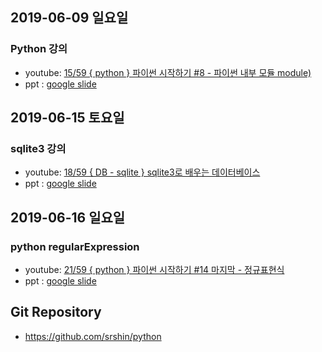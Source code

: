 ## 2019-06-09 일요일
### Python 강의
* youtube: [15/59 { python } 파이썬 시작하기 #8 - 파이썬 내부 모듈 module)](https://www.youtube.com/watch?v=nva9L7bhU_E&list=PLEOnZ6GeucBVvIKMSdobyB5EtXgPzrnxE&index=15)
* ppt : [google slide](https://www.youtube.com/redirect?event=video_description&v=MLKF1bRCw4E&q=https%3A%2F%2Fdocs.google.com%2Fpresentation%2Fd%2F1FBTVrF-che-lc5d9jIwqlqPXhXI3ndItftGNHwhkfwc%2Fedit%3Fusp%3Dsharing&redir_token=Qp7UIAloMxFviSrvishDjluBUJB8MTU1OTY0MDgwNUAxNTU5NTU0NDA1)
## 2019-06-15 토요일
### sqlite3 강의
* youtube: [18/59 { DB - sqlite } sqlite3로 배우는 데이터베이스](https://www.youtube.com/watch?v=nva9L7bhU_E&list=PLEOnZ6GeucBVvIKMSdobyB5EtXgPzrnxE&index=18)
* ppt : [google slide](https://docs.google.com/presentation/d/1r2Dpbn59jsjHpyJguRm4KEnXNThjjOGigPxNATXjkwU/edit#)
## 2019-06-16 일요일
### python regularExpression
* youtube: [21/59 { python } 파이썬 시작하기 #14 마지막 - 정규표현식](https://www.youtube.com/watch?v=b_q2nSa_M0s&list=PLEOnZ6GeucBVvIKMSdobyB5EtXgPzrnxE&index=21)
* ppt : [google slide](https://docs.google.com/presentation/d/1k9yHlVwOdJ0duXAXarDOBb2tXgdif0WhHZ6HOCg_haQ/edit#slide=id.p)

## Git Repository
* https://github.com/srshin/python
